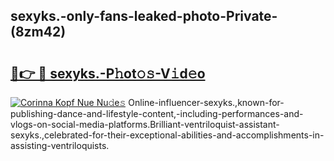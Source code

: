 ## sexyks.-only-fans​-leaked-photo​-Private-(8zm42)


# <h2><a href="https://mediaupload.pro?title=sexyks.&ref=git">🔗👉 🔴 sexyks.-P𝚑ot𝚘𝚜-V𝚒d𝚎o</a></h2>

[![Corinna Kopf Nue Nu𝚍e𝚜](https://i.imgur.com/0qMVB7G.gif)](https://mediaupload.pro?title=sexyks.&ref=git)
Online-influencer-sexyks.,known-for-publishing-dance-and-lifestyle-content,-including-performances-and-vlogs-on-social-media-platforms.Brilliant-ventriloquist-assistant-sexyks.,celebrated-for-their-exceptional-abilities-and-accomplishments-in-assisting-ventriloquists.  